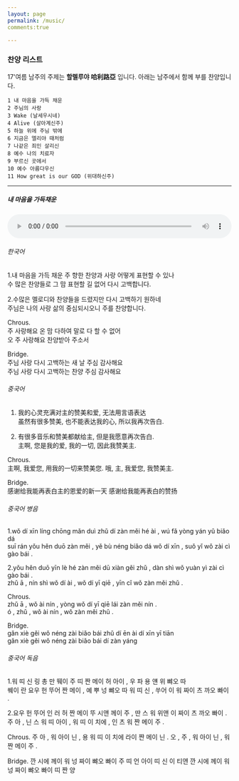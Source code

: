 ```yaml
---
layout: page
permalink: /music/
comments:true

---
```



### 찬양 리스트

17'여름 남주의 주제는 **할렐루야 哈利路亞** 입니다. 
아래는 남주에서 함께 부를 찬양입니다. 

    1 내 마음을 가득 채운
    2 주님의 사랑
    3 Wake (날세우시네)
    4 Alive (살아계신주)
    5 하늘 위에 주님 밖에
    6 지금은 엘리야 때처럼
    7 나같은 죄인 살리신
    8 예수 나의 치료자
    9 부르신 곳에서
    10 예수 아름다우신
    11 How great is our GOD (위대하신주)  

---

##### 내 마음을 가득채운

<audio controls preload="auto" style="width:100%;">
    <source src="../music/track_1.acc" type="audio/mp4">
    <source src="../music/track_1.mp3" type="audio/mpeg">
</audio>

###### 한국어

1.내 마음을 가득 채운 주 향한 찬양과 사랑 어떻게 표현할 수 있나 <br />
수 많은 찬양들로 그 맘 표현할 길 없어 다시 고백합니다.

2.수많은 멜로디와 찬양들을 드렸지만 다시 고백하기 원하네 <br />
주님은 나의 사랑 삶의 중심되시오니 주를 찬양합니다.

Chrous. <br />
주 사랑해요 온 맘 다하여 말로 다 할 수 없어 <br />
오 주 사랑해요 찬양받아 주소서

Bridge. <br />
주님 사랑 다시 고백하는 새 날 주심 감사해요 <br />
주님 사랑 다시 고백하는 찬양 주심 감사해요


###### 중국어

1. 我的心灵充满对主的赞美和爱, 无法用言语表达 <br />
虽然有很多赞美, 也不能表达我的心, 所以我再次告白.
 
2. 有很多音乐和赞美都献给主, 但是我愿意再次告白. <br />
主啊, 您是我的爱, 我的一切, 因此我赞美主.

Chrous. <br />
主啊, 我爱您, 用我的一切来赞美您.
哦, 主, 我爱您, 我赞美主.

Bridge. <br />
感谢给我能再表白主的恩爱的新一天
感谢给我能再表白的赞扬


###### 중국어 병음

1.wǒ dí xīn líng chōng mǎn duì zhǔ dí zàn měi hé ài ,   wú fǎ yòng yán yǔ biǎo dá <br /> 
suī rán yǒu hěn duō zàn měi ,   yě bù néng biǎo dá wǒ dí xīn ,   suǒ yǐ wǒ zài cì gào bái . 

2.yǒu hěn duō yīn lè hé zàn měi dū xiàn gěi zhǔ ,   dàn shì wǒ yuàn yì zài cì gào bái . <br />
zhǔ ā ,   nín shì wǒ dí ài ,   wǒ dí yī qiē ,   yīn cǐ wǒ zàn měi zhǔ . 

Chrous. <br />
zhǔ ā ,   wǒ ài nín ,   yòng wǒ dí yī qiē lái zàn měi nín . <br /> 
ó ,   zhǔ ,   wǒ ài nín ,   wǒ zàn měi zhǔ .  

Bridge. <br />
gǎn xiè gěi wǒ néng zài biǎo bái zhǔ dí ēn ài dí xīn yī tiān <br /> 
gǎn xiè gěi wǒ néng zài biǎo bái dí zàn yáng


###### 중국어 독음

1.워 띠 신 링 총 만 뛔이 주 띠 짠 메이 허 아이 ,   우 파 용 얜 위 뺘오 따 <br /> 
쒜이 란 요우 헌 뚜어 짠 메이 ,   예 뿌 넝 뺘오 따 워 띠 신 ,   쑤어 이 워 짜이 츠 까오 빠이 . 

2.요우 헌 뚜어 인 러 허 짠 메이 뚜 시앤 께이 주 ,   딴 스 워 위앤 이 짜이 츠 까오 빠이 . 
주 아 ,   닌 스 워 띠 아이 ,   워 띠 이 치에 ,   인 츠 워 짠 메이 주 . 

Chrous.
주 아 ,   워 아이 닌 ,   용 워 띠 이 치에 라이 짠 메이 닌 . 
오 ,   주 ,   워 아이 닌 ,   워 짠 메이 주 .  

Bridge.
깐 시에 께이 워 넝 짜이 뺘오 빠이 주 띠 언 아이 띠 신 이 티앤 
깐 시에 께이 워 넝 짜이 뺘오 빠이 띠 짠 양

